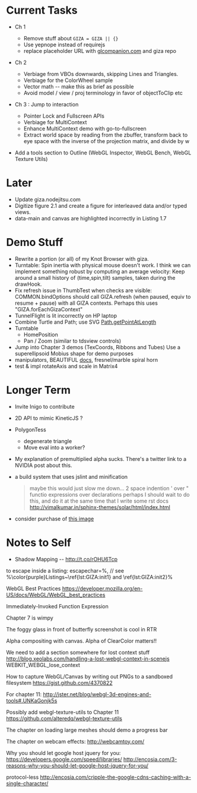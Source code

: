 
# Current Tasks

- Ch 1
  - Remove stuff about `GIZA = GIZA || {}`
  - Use yepnope instead of requirejs
  - replace placeholder URL with [glcompanion.com](glcompanion.com) and giza repo

- Ch 2
  - Verbiage from VBOs downwards, skipping Lines and Triangles.
  - Verbiage for the ColorWheel sample
  - Vector math -- make this as brief as possible
  - Avoid model / view / proj terminology in favor of objectToClip etc
  
- Ch 3 : Jump to interaction
  - Pointer Lock and Fullscreen APIs
  - Verbiage for MultiContext
  - Enhance MultiContext demo with go-to-fullscreen
  - Extract world space by reading from the zbuffer, transform back to eye space with the inverse of the projection matrix, and divide by w
- Add a tools section to Outline (WebGL Inspector, WebGL Bench, WebGL Texture Utils)

# Later

- Update giza.nodejitsu.com
- Digitize figure 2.1 and create a figure for interleaved data and/or typed views.
- data-main and canvas are highlighted incorrectly in Listing 1.7

# Demo Stuff

- Rewrite a portion (or all) of my Knot Browser with giza.
- Turntable: Spin inertia with physical mouse doesn't work.
  I think we can implement something robust by computing an average velocity:
  Keep around a small history of (time,spin,tilt) samples, taken during the drawHook.
- Fix refresh issue in ThumbTest when checks are visible: COMMON.bindOptions should call GIZA.refresh (when paused, equiv to resume + pause)
   with all GIZA contexts.  Perhaps this uses "GIZA.forEachGizaContext"
- TunnelFlight is lit incorrectly on HP laptop
- Combine Turtle and Path; use SVG [Path.getPointAtLength](http://stackoverflow.com/questions/12253855/svg-path-getpointatlength-returning-wrong-values)
- Turntable
  - HomePosition
  - Pan / Zoom (similar to tdsview controls)
- Jump into Chapter 3 demos (TexCoords, Ribbons and Tubes)
  Use a superellipsoid Mobius shape for demo purposes
- manipulators, BEAUTIFUL [docs](http://folyo.me/), fresnel/marble spiral horn
- test & impl rotateAxis and scale in Matrix4

# Longer Term

- Invite Inigo to contribute

- 2D API to mimic KineticJS ?

- PolygonTess
  - degenerate triangle
  - Move eval into a worker?
  
- My explanation of premultiplied alpha sucks.
  There's a twitter link to a NVIDIA post about this.

- a build system that uses jslint and minification
  > maybe this would just slow me down...
    2 space indention
    ' over "
    functio expressions over declarations
  > perhaps I should wait to do this, and do it at the same time
    that I write some rst docs
    http://vimalkumar.in/sphinx-themes/solar/html/index.html
    
- consider purchase of [this image](http://www.shutterstock.com/pic-89787958/stock-vector-egyptian-pyramids-with-camels-at-sunrise.html
)

# Notes to Self

- Shadow Mapping -- http://t.co/rOHU6Tcp

to escape inside a listing:
escapechar=\%,
// see %\color{purple}Listings~\ref{lst:GIZA:init1} and \ref{lst:GIZA:init2}%

WebGL Best Practices
https://developer.mozilla.org/en-US/docs/WebGL/WebGL_best_practices

Immediately-Invoked Function Expression 

Chapter 7 is wimpy

The foggy glass in front of butterfly screenshot is cool in RTR

Alpha compositing with canvas.  Alpha of ClearColor matters!!

We need to add a section somewhere for lost context stuff
http://blog.xeolabs.com/handling-a-lost-webgl-context-in-scenejs
WEBKIT_WEBGL_lose_context

How to capture WebGL/Canvas by writing out PNGs to a sandboxed filesystem
https://gist.github.com/4370822

For chapter 11:
http://jster.net/blog/webgl-3d-engines-and-tools#.UNKaGonjk5s

Possibly add webgl-texture-utils to Chapter 11
https://github.com/alteredq/webgl-texture-utils

The chapter on loading large meshes should demo a progress bar

The chapter on webcam effects:
http://webcamtoy.com/

Why you should let google host jquery for you:
https://developers.google.com/speed/libraries/
http://encosia.com/3-reasons-why-you-should-let-google-host-jquery-for-you/

protocol-less
http://encosia.com/cripple-the-google-cdns-caching-with-a-single-character/
